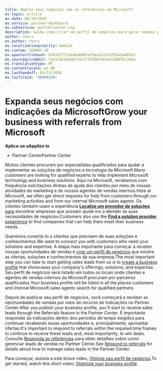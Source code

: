 ```yaml
---
title: Amplie seus negócios com as referências da Microsoft
ms.topic: article
ms.date: 06/19/2020
ms.service: partner-dashboard
ms.subservice: partnercenter-csp
description: Saiba como criar um perfil de negócios para gerar vendas potenciais por meio do recurso de referências do Partner Center e, em seguida, responder a essas referências.
author: rbars
ms.author: rbars
ms.localizationpriority: medium
ms.custom: SEOMAY.20
ms.openlocfilehash: bf832377cdaa6a680fef3ea3c2535f20a3ad65e1
ms.sourcegitcommit: 51e3c912eba8cfa72733206c0fee22386fbc34aa
ms.translationtype: MT
ms.contentlocale: pt-BR
ms.lasthandoff: 09/22/2020
ms.locfileid: "90999130"
---
```

# <a name="grow-your-business-with-referrals-from-microsoft"></a><span data-ttu-id="03e72-103">Expanda seus negócios com indicações da Microsoft</span><span class="sxs-lookup"><span data-stu-id="03e72-103">Grow your business with referrals from Microsoft</span></span>

<span data-ttu-id="03e72-104">**Aplica-se a**</span><span class="sxs-lookup"><span data-stu-id="03e72-104">**Applies to**</span></span>

- <span data-ttu-id="03e72-105">Partner Center</span><span class="sxs-lookup"><span data-stu-id="03e72-105">Partner Center</span></span>

<span data-ttu-id="03e72-106">Muitos clientes procuram por especialistas qualificados para ajudar a implementar as soluções de negócios e tecnologia da Microsoft.</span><span class="sxs-lookup"><span data-stu-id="03e72-106">Many customers are looking for qualified experts to help implement Microsoft technology and business solutions.</span></span> <span data-ttu-id="03e72-107">Aqui na Microsoft, recebemos com frequência solicitações diretas de ajuda dos clientes por meio de nossas atividades de marketing e de nossos agentes de vendas internos.</span><span class="sxs-lookup"><span data-stu-id="03e72-107">Here at Microsoft, we often get direct requests for help from customers through our marketing activities and from our internal Microsoft sales agents.</span></span> <span data-ttu-id="03e72-108">Os clientes também usam a experiência [**Localize um provedor de soluções** para](https://www.microsoft.com/solution-providers/search) encontrar empresas que possam ajudá-los a atender às suas necessidades de negócios.</span><span class="sxs-lookup"><span data-stu-id="03e72-108">Customers also use the [**Find a solution provider** experience](https://www.microsoft.com/solution-providers/search) to find companies that can help them meet their business needs.</span></span> 

<span data-ttu-id="03e72-109">Queremos conectá-lo a clientes que precisem de suas soluções e conhecimentos.</span><span class="sxs-lookup"><span data-stu-id="03e72-109">We want to connect you with customers who need your solutions and expertise.</span></span> <span data-ttu-id="03e72-110">A etapa mais importante para começar a receber nossas oportunidades de vendas é [criar um perfil de negócios](create-a-marketing-profile.md) que mostre as ofertas, soluções e conhecimentos da sua empresa.</span><span class="sxs-lookup"><span data-stu-id="03e72-110">The most important step you can take to start getting sales leads from us is to [create a business profile](create-a-marketing-profile.md) that showcases your company's offerings, solutions, and expertise.</span></span> <span data-ttu-id="03e72-111">Seu perfil de negócios será listado em todos os locais onde clientes e agentes de vendas internos da Microsoft procuram por parceiros qualificados.</span><span class="sxs-lookup"><span data-stu-id="03e72-111">Your business profile will be listed in all the places customers and internal Microsoft sales agents search for qualified partners.</span></span> 

 <span data-ttu-id="03e72-112">Depois de publicar seu perfil de negócios, você começará a receber as oportunidades de vendas por meio do recurso de Indicações no Partner Center.</span><span class="sxs-lookup"><span data-stu-id="03e72-112">After you publish your business profile, you'll start to receive sales leads through the Referrals feature in the Partner Center.</span></span> <span data-ttu-id="03e72-113">É importante responder às indicações dentro dos períodos de tempo exigidos para continuar recebendo essas oportunidades e, principalmente, aproveitar ofertas.</span><span class="sxs-lookup"><span data-stu-id="03e72-113">It's important to respond to referrals within the required time frames to continue to receive these leads and, most importantly, to win deals.</span></span> <span data-ttu-id="03e72-114">Consulte [Responda às referências](manage-leads.md) para obter detalhes sobre como gerenciar leads de vendas no Partner Center.</span><span class="sxs-lookup"><span data-stu-id="03e72-114">See [Respond to referrals](manage-leads.md) for details about how to manage sales leads in the Partner Center.</span></span>  


<span data-ttu-id="03e72-115">Para começar, assista a este breve vídeo, [Otimize seu perfil de negócios](https://player.vimeo.com/video/252788046).</span><span class="sxs-lookup"><span data-stu-id="03e72-115">To get started, watch this short video, [Optimize your business profile](https://player.vimeo.com/video/252788046).</span></span>
